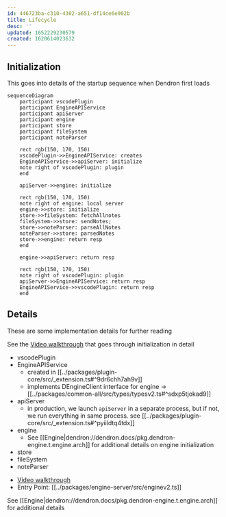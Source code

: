 ```yaml
---
id: 446723ba-c310-4302-a651-df14ce6e002b
title: Lifecycle
desc: ''
updated: 1652229230579
created: 1620614023632
---
```


## Initialization

This goes into details of the startup sequence when Dendron first loads

```mermaid
sequenceDiagram
    participant vscodePlugin
    participant EngineAPIService
    participant apiServer
    participant engine
    participant store
    participant fileSystem
    participant noteParser

    rect rgb(150, 170, 150)
    vscodePlugin->>EngineAPIService: creates
    EngineAPIService->>apiServer: initialize
    note right of vscodePlugin: plugin
    end

    apiServer->>engine: initialize

    rect rgb(150, 170, 150)
    note right of engine: local server
    engine->>store: initialize
    store->>fileSystem: fetchAllnotes
    fileSystem->>store: sendNotes;
    store->>noteParser: parseAllNotes
    noteParser->>store: parsedNotes
    store->>engine: return resp
    end

    engine->>apiServer: return resp

    rect rgb(150, 170, 150)
    note right of vscodePlugin: plugin
    apiServer->>EngineAPIService: return resp
    EngineAPIService->>vscodePlugin: return resp
    end
```

## Details

These are some implementation details for further reading

See the [Video walkthrough](https://youtu.be/nWJCP1DR5Io) that goes through initialization in detail

- vscodePlugin
- EngineAPIService
  - created in [[../packages/plugin-core/src/_extension.ts#^9dr6chh7ah9v]]
  - implements DEngineClient interface for engine -> [[../packages/common-all/src/types/typesv2.ts#^sdxp5tjokad9]]
- apiServer
  - in production, we launch `apiServer` in a separate process, but if not, we run everything in same process. see [[../packages/plugin-core/src/_extension.ts#^pyiildtq4tdx]]
- engine
  - See [[Engine|dendron://dendron.docs/pkg.dendron-engine.t.engine.arch]] for additional details on engine initialization
- store
- fileSystem
- noteParser

* [Video walkthrough](https://youtu.be/nWJCP1DR5Io)
* Entry Point: [[../packages/engine-server/src/enginev2.ts]]

See [[Engine|dendron://dendron.docs/pkg.dendron-engine.t.engine.arch]] for additional details
